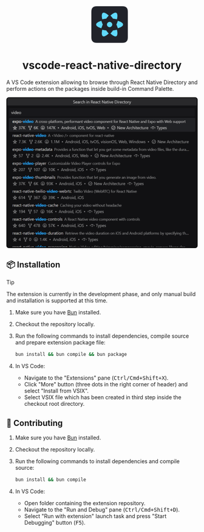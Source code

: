<dd align="center"><img alt="React Native Directory Logo" height="96" src="./assets/icon.png" /></dd>
<h1 align="center">vscode-react-native-directory</h1>

A VS Code extension allowing to browse through React Native Directory and perform actions on the packages inside build-in Command Palette.

<p align="center">
<img alt="Extension preview" src="./assets/screenshot.png" width="520" align="center" />
</p>

## 📦 Installation

> [!tip]
> The extension is currently in the development phase, and only manual build and installation is supported at this time.

1. Make sure you have [Bun](https://bun.sh/docs/installation) installed.
1. Checkout the repository locally.
1. Run the following commands to install dependencies, compile source and prepare extension package file:
   
   ```sh
   bun install && bun compile && bun package
   ```
1. In VS Code:
   * Navigate to the "Extensions" pane (<kbd>Ctrl/Cmd+Shift+X</kbd>).
   * Click "More" button (three dots in the right corner of header) and select "Install from VSIX".
   * Select VSIX file which has been created in third step inside the checkout root directory.

## 📝 Contributing

1. Make sure you have [Bun](https://bun.sh/docs/installation) installed.
1. Checkout the repository locally.
1. Run the following commands to install dependencies and compile source:
   
   ```sh
   bun install && bun compile
   ```
1. In VS Code:
   * Open folder containing the extension repository.
   * Navigate to the "Run and Debug" pane (<kbd>Ctrl/Cmd+Shift+D</kbd>).
   * Select "Run with extension" launch task and press "Start Debugging" button (<kbd>F5</kbd>).
